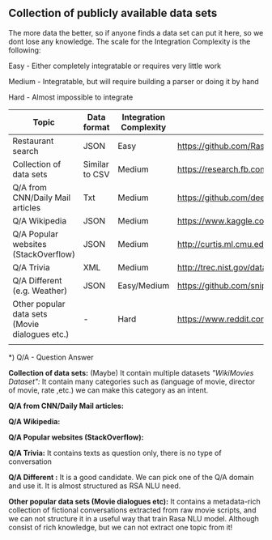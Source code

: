 
## Collection of publicly available data sets

The more data the better, so if anyone finds a data set can put it here, so we dont lose any knowledge. The scale for the Integration Complexity is the following:

Easy - Either completely integratable or requires very little work

Medium - Integratable, but will require building a parser or doing it by hand

Hard - Almost impossible to integrate

| Topic  | Data format  | Integration Complexity  | Link |
|---|---|---|---|
| Restaurant search | JSON | Easy | https://github.com/RasaHQ/rasa_nlu/blob/master/data/examples/rasa/demo-rasa.json |
| Collection of data sets | Similar to CSV | Medium | https://research.fb.com/downloads/babi/ |
| Q/A from CNN/Daily Mail articles | Txt | Medium | https://github.com/deepmind/rc-data |
| Q/A Wikipedia | JSON | Medium | https://www.kaggle.com/stanfordu/stanford-question-answering-dataset/data |
| Q/A Popular websites (StackOverflow) | JSON | Medium | http://curtis.ml.cmu.edu/datasets/quasar/ |
| Q/A Trivia | XML | Medium | http://trec.nist.gov/data/qa.html |
| Q/A Different (e.g. Weather) | JSON | Easy/Medium | https://github.com/snipsco/nlu-benchmark |
| Other popular data sets (Movie dialogues etc.) | - | Hard | https://www.reddit.com/r/MachineLearning/comments/3ukvc6/datasets_of_one_to_one_conversations/ |
|   |   |   |   |

*) Q/A - Question Answer


**Collection of data sets:** (Maybe) 
It contain multiple datasets
*"WikiMovies Dataset":* It contain many categories such as (language of movie, director of movie, rate ,etc.) we can make this category as an intent.

**Q/A from CNN/Daily Mail articles:**

**Q/A Wikipedia:**

**Q/A Popular websites (StackOverflow):** 

**Q/A Trivia:**
 It contains texts as question only, there is no type of conversation

**Q/A Different :** 
It is a good candidate. We can pick one of the Q/A domain and use it. It is almost structured as RSA NLU need.

**Other popular data sets (Movie dialogues etc):** 
It contains a metadata-rich collection of fictional conversations extracted from raw movie scripts, and we can not structure it in a useful way that train Rasa NLU model. Although consist of  rich knowledge, but we can not extract one topic from it!

